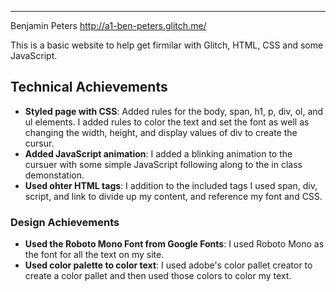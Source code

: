 
---

Benjamin Peters
http://a1-ben-peters.glitch.me/

This is a basic website to help get firmilar with Glitch, HTML, CSS and some JavaScript.

## Technical Achievements
- **Styled page with CSS**: Added rules for the body, span, h1, p, div, ol, and ul elements. I added rules to color the text and set the font as well as changing the width, height, and display values of div to create the cursur.
- **Added JavaScript animation**: I added a blinking animation to the cursuer with some simple JavaScript following along to the in class demonstation.
- **Used ohter HTML tags**: I addition to the included tags I used span, div, script, and link to divide up my content, and reference my font and CSS. 

### Design Achievements
- **Used the Roboto Mono Font from Google Fonts**: I used Roboto Mono as the font for all the text on my site.
- **Used color palette to color text**: I used adobe's color pallet creator to create a color pallet and then used those colors to color my text.